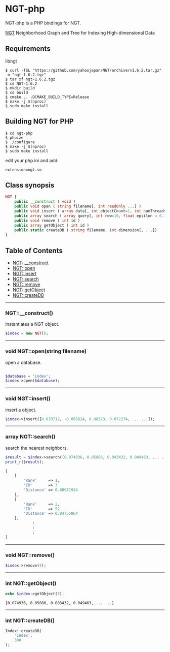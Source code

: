 # NGT-php

NGT-php is a PHP bindings for NGT.

[NGT](https://github.com/yahoojapan/NGT) Neighborhood Graph and Tree for Indexing High-dimensional Data

## Requirements

libngt

```
$ curl -fSL "https://github.com/yahoojapan/NGT/archive/v1.6.2.tar.gz" -o "ngt-1.6.2.tgz"
$ tar xf ngt-1.6.2.tgz
$ cd NGT-1.6.2
$ mkdir build
$ cd build
$ cmake .. -DCMAKE_BUILD_TYPE=Release
$ make -j $(nproc)
$ sudo make install
```

## Building NGT for PHP

```
$ cd ngt-php
$ phpize
$ ./configure
$ make -j $(nproc)
$ sudo make install
```

edit your php.ini and add:

```
extension=ngt.so
```

## Class synopsis

```php
NGT {
    public __construct ( void )
    public void open ( string filename[, int readOnly ...] )
    public void insert ( array data[, int objectCount=1, int numThreads=8] )
    public array search ( array query[, int row=10, float epsilon = 0.1, int edgeSize = -1] )
    public void remove ( int id )
    public array getObject ( int id )
    public static createDB ( string filename, int dimension[, ...])
}
```

## Table of Contents

* [NGT::__construct](#__construct)
* [NGT::open](#open)
* [NGT::insert](#insert)
* [NGT::search](#search)
* [NGT::remove](#remove)
* [NGT::getObject](#getobject)
* [NGT::createDB](#createdb)

-----

### <a name="__construct">NGT::__construct()

Instantiates a NGT object.

```php
$index = new NGT();
```

-----

### <a name="open">void NGT::open(string filename)

open a database.

```php

$database = 'index';
$index->open($database);
```

-----

### <a name="insert">void NGT::insert()

insert a object.

```php
$index->insert([0.033712, -0.058824, 0.08323, 0.072274, ... ...]);
```

-----

### <a name="search">array NGT::search()

search the nearest neighbors.

```php
$result = $index->search([0.074936, 0.05886, 0.083432, 0.049463, ... ...]);
print_r($result);
```

```php
[
    [
        'Rank'     => 1, 
        'ID'       => 3
        'Distance' => 0.00971914
    ],
    [
        'Rank'     => 2, 
        'ID'       => 52
        'Distance' => 0.04755864
    ],
            :
            :
            :
]
```

-----

### <a name="remove">void NGT::remove()

```php
$index->remove(4);
```

-----

### <a name="getobject">int NGT::getObject()

```php
echo $index->getObject(3);
```

```
[0.074936, 0.05886, 0.083432, 0.049463, ... ...]
```
-----

### <a name="createdb">int NGT::createDB()

```php
Index::createDB(
    'index',
    300
);
```
